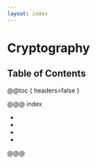 ```yaml
---
layout: index
---
```

# Cryptography

## Table of Contents

@@toc { headers=false }

@@@ index

- [ ](overview.md)
- [ ](stream_ciphers.md)
- [ ](block_ciphers.md)
- [ ](macs.md)

@@@
